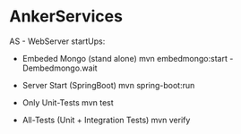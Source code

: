 AnkerServices
=============

AS - WebServer startUps:

* Embeded Mongo (stand alone)
  mvn embedmongo:start -Dembedmongo.wait

* Server Start (SpringBoot)
  mvn spring-boot:run

* Only Unit-Tests
  mvn test

* All-Tests (Unit + Integration Tests)
  mvn verify
